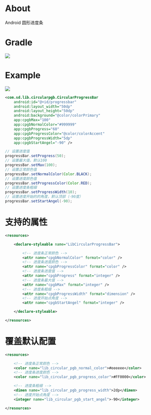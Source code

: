 # About
Android 圆形进度条

# Gradle
[![](https://jitpack.io/v/zj565061763/circular-progresbar.svg)](https://jitpack.io/#zj565061763/circular-progresbar)

# Example
![](https://github.com/zj565061763/circular-progresbar/blob/master/screenshot/circular_pgb.png?raw=true)

```xml
<com.sd.lib.circularpgb.CircularProgressBar
    android:id="@+id/progressbar"
    android:layout_width="50dp"
    android:layout_height="50dp"
    android:background="@color/colorPrimary"
    app:cpgbMax="100"
    app:cpgbNormalColor="#999999"
    app:cpgbProgress="60"
    app:cpgbProgressColor="@color/colorAccent"
    app:cpgbProgressWidth="5dp"
    app:cpgbStartAngel="-90" />
```

```java
// 设置进度值
progressBar.setProgress(50);
// 设置最大值，默认100
progressBar.setMax(100);
// 设置正常颜色值
progressBar.setNormalColor(Color.BLACK);
// 设置进度颜色值
progressBar.setProgressColor(Color.RED);
// 设置进度条粗细
progressBar.setProgressWidth(10);
// 设置进度开始的的角度，默认顶部（-90度）
progressBar.setStartAngel(-90);
```

# 支持的属性
```xml
<resources>

    <declare-styleable name="LibCircularProgressBar">

        <!-- 进度条正常颜色 -->
        <attr name="cpgbNormalColor" format="color" />
        <!-- 进度条进度颜色 -->
        <attr name="cpgbProgressColor" format="color" />
        <!-- 进度条进度值 -->
        <attr name="cpgbProgress" format="integer" />
        <!-- 进度条最大值 -->
        <attr name="cpgbMax" format="integer" />
        <!-- 进度条粗细 -->
        <attr name="cpgbProgressWidth" format="dimension" />
        <!-- 进度开始点角度 -->
        <attr name="cpgbStartAngel" format="integer" />

    </declare-styleable>

</resources>
```

# 覆盖默认配置
```xml
<resources>

    <!-- 进度条正常颜色 -->
    <color name="lib_circular_pgb_normal_color">#eeeeee</color>
    <!-- 进度条进度颜色 -->
    <color name="lib_circular_pgb_progress_color">#FF0000</color>

    <!-- 进度条粗细 -->
    <dimen name="lib_circular_pgb_progress_width">2dp</dimen>
    <!-- 进度开始点角度 -->
    <integer name="lib_circular_pgb_start_angel">-90</integer>

</resources>
```